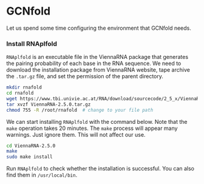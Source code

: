 # GCNfold

Let us spend some time configuring the environment that GCNfold needs.

### Install RNAplfold

`RNAplfold` is an executable file in the ViennaRNA package that generates the pairing probability of each base in the RNA sequence. We need to download the installation package from ViennaRNA website, tape archive the `.tar.gz` file, and set the permission of the parent directory.

```bash
mkdir rnafold
cd rnafold
wget https://www.tbi.univie.ac.at/RNA/download/sourcecode/2_5_x/ViennaRNA-2.5.0.tar.gz
tar xvzf ViennaRNA-2.5.0.tar.gz
chmod 755 -R /root/rnafold  # change to your file path
```

We can start installing `RNAplfold` with the command below. Note that the `make` operation takes 20 minutes. The `make` process will appear many warnings. Just ignore them. This will not affect our use.

```bash
cd ViennaRNA-2.5.0
make
sudo make install
```

Run `RNAplfold` to check whether the installation is successful. You can also find them in `/usr/local/bin`.
